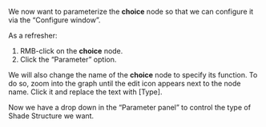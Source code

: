 We now want to parameterize the **choice** node so that we can configure it via the “Configure window”.

As a refresher:
1. RMB-click on the **choice** node.
2. Click the “Parameter” option.

We will also change the name of the **choice** node to specify its function. To do so, zoom into the graph until the edit icon appears next to the node name. Click it and replace the text with [Type].

Now we have a drop down in the “Parameter panel” to control the type of Shade Structure we want.
